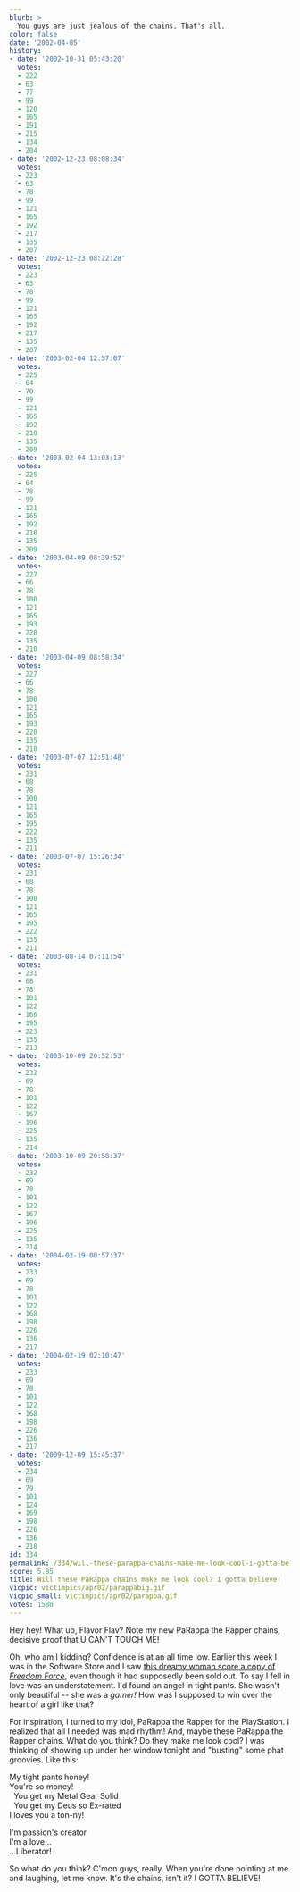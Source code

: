 ```yaml
---
blurb: >
  You guys are just jealous of the chains. That's all.
color: false
date: '2002-04-05'
history:
- date: '2002-10-31 05:43:20'
  votes:
  - 222
  - 63
  - 77
  - 99
  - 120
  - 165
  - 191
  - 215
  - 134
  - 204
- date: '2002-12-23 08:08:34'
  votes:
  - 223
  - 63
  - 78
  - 99
  - 121
  - 165
  - 192
  - 217
  - 135
  - 207
- date: '2002-12-23 08:22:28'
  votes:
  - 223
  - 63
  - 78
  - 99
  - 121
  - 165
  - 192
  - 217
  - 135
  - 207
- date: '2003-02-04 12:57:07'
  votes:
  - 225
  - 64
  - 78
  - 99
  - 121
  - 165
  - 192
  - 218
  - 135
  - 209
- date: '2003-02-04 13:03:13'
  votes:
  - 225
  - 64
  - 78
  - 99
  - 121
  - 165
  - 192
  - 218
  - 135
  - 209
- date: '2003-04-09 08:39:52'
  votes:
  - 227
  - 66
  - 78
  - 100
  - 121
  - 165
  - 193
  - 220
  - 135
  - 210
- date: '2003-04-09 08:58:34'
  votes:
  - 227
  - 66
  - 78
  - 100
  - 121
  - 165
  - 193
  - 220
  - 135
  - 210
- date: '2003-07-07 12:51:48'
  votes:
  - 231
  - 68
  - 78
  - 100
  - 121
  - 165
  - 195
  - 222
  - 135
  - 211
- date: '2003-07-07 15:26:34'
  votes:
  - 231
  - 68
  - 78
  - 100
  - 121
  - 165
  - 195
  - 222
  - 135
  - 211
- date: '2003-08-14 07:11:54'
  votes:
  - 231
  - 68
  - 78
  - 101
  - 122
  - 166
  - 195
  - 223
  - 135
  - 213
- date: '2003-10-09 20:52:53'
  votes:
  - 232
  - 69
  - 78
  - 101
  - 122
  - 167
  - 196
  - 225
  - 135
  - 214
- date: '2003-10-09 20:58:37'
  votes:
  - 232
  - 69
  - 78
  - 101
  - 122
  - 167
  - 196
  - 225
  - 135
  - 214
- date: '2004-02-19 00:57:37'
  votes:
  - 233
  - 69
  - 78
  - 101
  - 122
  - 168
  - 198
  - 226
  - 136
  - 217
- date: '2004-02-19 02:10:47'
  votes:
  - 233
  - 69
  - 78
  - 101
  - 122
  - 168
  - 198
  - 226
  - 136
  - 217
- date: '2009-12-09 15:45:37'
  votes:
  - 234
  - 69
  - 79
  - 101
  - 124
  - 169
  - 198
  - 226
  - 136
  - 218
id: 334
permalink: /334/will-these-parappa-chains-make-me-look-cool-i-gotta-believe/
score: 5.85
title: Will these PaRappa chains make me look cool? I gotta believe!
vicpic: victimpics/apr02/parappabig.gif
vicpic_small: victimpics/apr02/parappa.gif
votes: 1580
---
```


Hey hey! What up, Flavor Flav? Note my new PaRappa the Rapper chains,
decisive proof that U CAN'T TOUCH ME!

Oh, who am I kidding? Confidence is at an all time low. Earlier this
week I was in the Software Store and I saw [this dreamy woman score a
copy of *Freedom Force*](@/victim/332.md), even though it had
supposedly been sold out. To say I fell in love was an understatement.
I'd found an angel in tight pants. She wasn't only beautiful -- she was
a *gamer!* How was I supposed to win over the heart of a girl like that?

For inspiration, I turned to my idol, PaRappa the Rapper for the
PlayStation. I realized that all I needed was mad rhythm! And, maybe
these PaRappa the Rapper chains. What do you think? Do they make me look
cool? I was thinking of showing up under her window tonight and
"busting" some phat groovies. Like this:

My tight pants honey!  
 You're so money!  
 &nbsp; You get my Metal Gear Solid  
 &nbsp; You get my Deus so Ex-rated  
 I loves you a ton-ny!

I'm passion's creator  
 I'm a love...  
 ...Liberator!

So what do you think? C'mon guys, really. When you're done pointing at
me and laughing, let me know. It's the chains, isn't it? I GOTTA
BELIEVE!